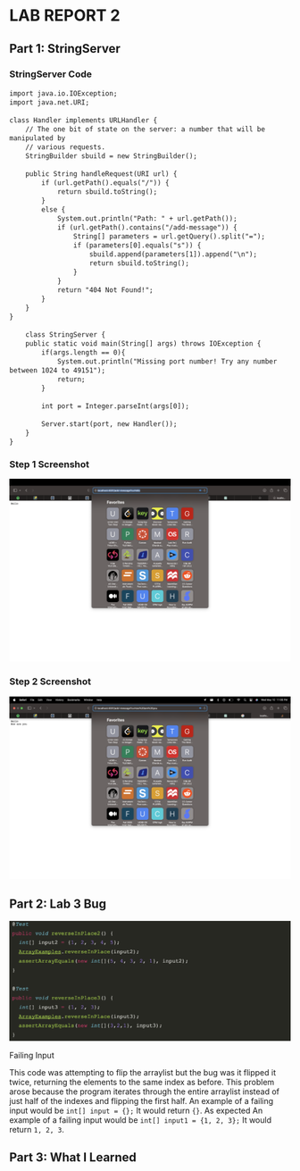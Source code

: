 <h1>LAB REPORT 2</h1>
<h2>Part 1: StringServer</h2>
<h3>StringServer Code</h3>

```
import java.io.IOException;
import java.net.URI;

class Handler implements URLHandler {
    // The one bit of state on the server: a number that will be manipulated by
    // various requests.
    StringBuilder sbuild = new StringBuilder();

    public String handleRequest(URI url) {
        if (url.getPath().equals("/")) {
            return sbuild.toString();
        } 
        else {
            System.out.println("Path: " + url.getPath());
            if (url.getPath().contains("/add-message")) {
                String[] parameters = url.getQuery().split("=");
                if (parameters[0].equals("s")) {
                    sbuild.append(parameters[1]).append("\n");
                    return sbuild.toString();
                }
            }
            return "404 Not Found!";
        }
    }
}

    class StringServer {
    public static void main(String[] args) throws IOException {
        if(args.length == 0){
            System.out.println("Missing port number! Try any number between 1024 to 49151");
            return;
        }

        int port = Integer.parseInt(args[0]);

        Server.start(port, new Handler());
    }
}
```

<h3>Step 1 Screenshot</h3>


![Image](lab2image1.png)

<h3>Step 2 Screenshot</h3>


![Image](lab2image2.png)


<h2>Part 2: Lab 3 Bug</h2>


![Image](lab2image.png)

Failing Input

This code was attempting to flip the arraylist but the bug was it flipped it twice, returning the elements to the same index as before.
This problem arose because the program iterates through the entire arraylist instead of just half of the indexes and flipping the first half.
An example of a failing input would be `int[] input = {};` It would return `{}`. As expected
An example of a failing input would be `int[] input1 = {1, 2, 3};` It would return `1, 2, 3`. 
<h2>Part 3: What I Learned</h2>
